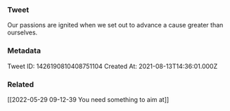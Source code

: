 ### Tweet
Our passions are ignited when we set out to advance a cause greater than ourselves.

### Metadata
Tweet ID: 1426190810408751104
Created At: 2021-08-13T14:36:01.000Z

### Related
[[2022-05-29 09-12-39 You need something to aim at]]



